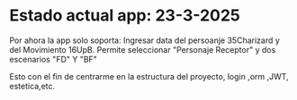 # Estado actual app: 23-3-2025
Por ahora la app solo soporta:
Ingresar data del persoanje 35Charizard y del Movimiento 16UpB.
Permite seleccionar "Personaje Receptor" y dos escenarios "FD" Y "BF"

Esto con el fin de centrarme en la estructura del proyecto, login ,orm ,JWT, estetica,etc.
